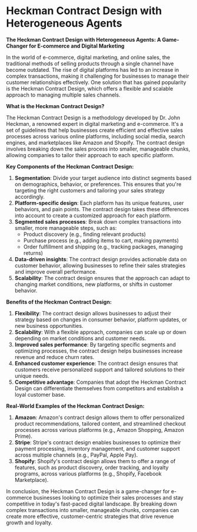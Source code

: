 # Heckman Contract Design with Heterogeneous Agents

**The Heckman Contract Design with Heterogeneous Agents: A Game-Changer for E-commerce and Digital Marketing**

In the world of e-commerce, digital marketing, and online sales, the traditional methods of selling products through a single channel have become outdated. The rise of digital platforms has led to an increase in complex transactions, making it challenging for businesses to manage their customer relationships effectively. One solution that has gained popularity is the Heckman Contract Design, which offers a flexible and scalable approach to managing multiple sales channels.

**What is the Heckman Contract Design?**

The Heckman Contract Design is a methodology developed by Dr. John Heckman, a renowned expert in digital marketing and e-commerce. It's a set of guidelines that help businesses create efficient and effective sales processes across various online platforms, including social media, search engines, and marketplaces like Amazon and Shopify. The contract design involves breaking down the sales process into smaller, manageable chunks, allowing companies to tailor their approach to each specific platform.

**Key Components of the Heckman Contract Design:**

1. **Segmentation**: Divide your target audience into distinct segments based on demographics, behavior, or preferences. This ensures that you're targeting the right customers and tailoring your sales strategy accordingly.
2. **Platform-specific design**: Each platform has its unique features, user behaviors, and pain points. The contract design takes these differences into account to create a customized approach for each platform.
3. **Segmented sales processes**: Break down complex transactions into smaller, more manageable steps, such as:
	* Product discovery (e.g., finding relevant products)
	* Purchase process (e.g., adding items to cart, making payments)
	* Order fulfillment and shipping (e.g., tracking packages, managing returns)
4. **Data-driven insights**: The contract design provides actionable data on customer behavior, allowing businesses to refine their sales strategies and improve overall performance.
5. **Scalability**: The contract design ensures that the approach can adapt to changing market conditions, new platforms, or shifts in customer behavior.

**Benefits of the Heckman Contract Design:**

1. **Flexibility**: The contract design allows businesses to adjust their strategy based on changes in consumer behavior, platform updates, or new business opportunities.
2. **Scalability**: With a flexible approach, companies can scale up or down depending on market conditions and customer needs.
3. **Improved sales performance**: By targeting specific segments and optimizing processes, the contract design helps businesses increase revenue and reduce churn rates.
4. **Enhanced customer experience**: The contract design ensures that customers receive personalized support and tailored solutions to their unique needs.
5. **Competitive advantage**: Companies that adopt the Heckman Contract Design can differentiate themselves from competitors and establish a loyal customer base.

**Real-World Examples of the Heckman Contract Design:**

1. **Amazon**: Amazon's contract design allows them to offer personalized product recommendations, tailored content, and streamlined checkout processes across various platforms (e.g., Amazon Shopping, Amazon Prime).
2. **Stripe**: Stripe's contract design enables businesses to optimize their payment processing, inventory management, and customer support across multiple channels (e.g., PayPal, Apple Pay).
3. **Shopify**: Shopify's contract design allows them to offer a range of features, such as product discovery, order tracking, and loyalty programs, across various platforms (e.g., Shopify, Facebook Marketplace).

In conclusion, the Heckman Contract Design is a game-changer for e-commerce businesses looking to optimize their sales processes and stay competitive in today's fast-paced digital landscape. By breaking down complex transactions into smaller, manageable chunks, companies can create more effective, customer-centric strategies that drive revenue growth and loyalty.
